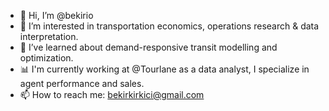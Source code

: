 - 👋 Hi, I’m @bekirio
- 👀 I’m interested in transportation economics, operations research & data interpretation.
- 🌱 I’ve learned about demand-responsive transit modelling and optimization.
- 📊 I'm currently working at @Tourlane as a data analyst, I specialize in agent performance and sales. 
- 📫 How to reach me: bekirkirkici@gmail.com

<!---
bekirio/bekirio is a ✨ special ✨ repository because its `README.md` (this file) appears on your GitHub profile.
You can click the Preview link to take a look at your changes.
--->
